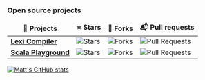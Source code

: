 <h3>Open source projects</h3>
<table>
  <thead align="center">
    <tr border: none;>
      <td><b>🎁 Projects</b></td>
      <td><b>⭐ Stars</b></td>
      <td><b>🍴 Forks</b></td>
      <td><b>📬 Pull requests</b></td>
    </tr>
  </thead>
  <tbody>
    <tr>
      <td><a href="https://github.com/lexi-compiler/lexi"><b>Lexi Compiler</b></a></td>
      <td><img alt="Stars" src="https://img.shields.io/github/stars/lexi-compiler/lexi?style=flat-square&labelColor=343b41"/></td>
      <td><img alt="Forks" src="https://img.shields.io/github/forks/lexi-compiler/lexi?style=flat-square&labelColor=343b41"/></td>
      <td><img alt="Pull Requests" src="https://img.shields.io/github/issues-pr/lexi-compiler/lexi?style=flat-square&labelColor=343b41"/></td>
    </tr>
    <tr>
      <td><a href="https://github.com/mattmoore/scala-playground"><b>Scala Playground</b></a></td>
      <td><img alt="Stars" src="https://img.shields.io/github/stars/mattmoore/scala-playground?style=flat-square&labelColor=343b41"/></td>
      <td><img alt="Forks" src="https://img.shields.io/github/forks/mattmoore/scala-playground?style=flat-square&labelColor=343b41"/></td>
      <td><img alt="Pull Requests" src="https://img.shields.io/github/issues-pr/mattmoore/scala-playground?style=flat-square&labelColor=343b41"/></td>
    </tr>
  </tbody>
</table>

[![Matt's GitHub stats](https://github-readme-stats.vercel.app/api?username=mattmoore&include_all_commits=true&count_private=true&bg_color=30,e96443,904e95&title_color=fff&text_color=fff&hide=stars,contribs)](https://github.com/mattmoore)

